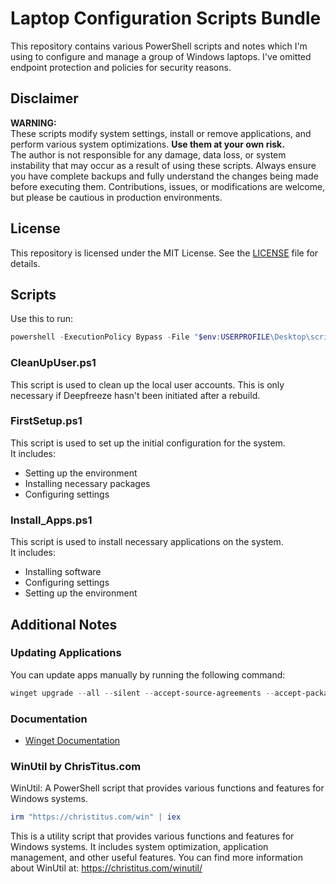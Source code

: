 # Laptop Configuration Scripts Bundle

This repository contains various PowerShell scripts and notes which I'm using to configure and manage a group of Windows laptops. I've omitted endpoint protection and policies for security reasons.

## Disclaimer

**WARNING:**  
These scripts modify system settings, install or remove applications, and perform various system optimizations. **Use them at your own risk.**  
The author is not responsible for any damage, data loss, or system instability that may occur as a result of using these scripts. Always ensure you have complete backups and fully understand the changes being made before executing them. Contributions, issues, or modifications are welcome, but please be cautious in production environments.

## License

This repository is licensed under the MIT License. See the [LICENSE](LICENSE) file for details.

## Scripts

Use this to run:

```powershell
powershell -ExecutionPolicy Bypass -File "$env:USERPROFILE\Desktop\scriptname.ps1"
```

### CleanUpUser.ps1

This script is used to clean up the local user accounts. This is only necessary if Deepfreeze hasn't been initiated after a rebuild.

### FirstSetup.ps1

This script is used to set up the initial configuration for the system.  
It includes:

- Setting up the environment
- Installing necessary packages
- Configuring settings

### Install_Apps.ps1

This script is used to install necessary applications on the system.  
It includes:

- Installing software
- Configuring settings
- Setting up the environment

## Additional Notes

### Updating Applications

You can update apps manually by running the following command:

```powershell
winget upgrade --all --silent --accept-source-agreements --accept-package-agreements
```

### Documentation

- [Winget Documentation](https://learn.microsoft.com/en-us/windows/package-manager/winget/)

### WinUtil by ChrisTitus.com

WinUtil: A PowerShell script that provides various functions and features for Windows systems.

```powershell
irm "https://christitus.com/win" | iex
```

This is a utility script that provides various functions and features for Windows systems.
It includes system optimization, application management, and other useful features.
You can find more information about WinUtil at:
<https://christitus.com/winutil/>
